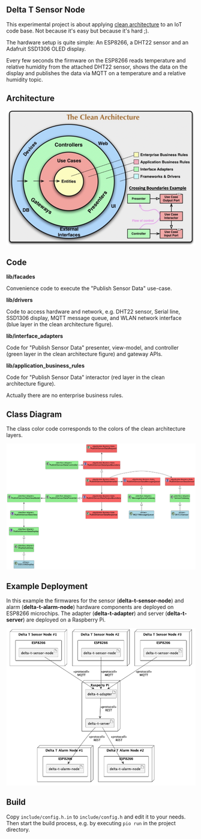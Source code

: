 ## Delta T Sensor Node

This experimental project is about applying [clean architecture](https://github.com/r42sys/clean-architecture) to an IoT
code base. Not because it's easy but because it's hard ;).

The hardware setup is quite simple: An ESP8266, a DHT22 sensor and an Adafruit SSD1306 OLED display.

Every few seconds the firmware on the ESP8266 reads temperature and relative humidity from the attached DHT22 sensor, 
shows the data on the display and publishes the data via MQTT on a temperature and a relative humidity topic.

## Architecture

![Clean Architecture](doc/clean-architecture.png)

## Code

**lib/facades**

Convenience code to execute the "Publish Sensor Data" use-case.

**lib/drivers**

Code to access hardware and network, e.g. DHT22 sensor, Serial line, SSD1306 display, MQTT message queue, and WLAN 
network interface (blue layer in the clean architecture figure).

**lib/interface_adapters**

Code for "Publish Sensor Data" presenter, view-model, and controller (green layer in the clean architecture figure) and 
gateway APIs.

**lib/application_business_rules**

Code for "Publish Sensor Data" interactor (red layer in the clean architecture figure).

Actually there are no enterprise business rules.

## Class Diagram

The class color code corresponds to the colors of the clean architecture layers.

![send_sensor_data_class_diagram.png](doc/publish_sensor_data_class_diagram.png)

## Example Deployment

<!--
- **delta-t-sensor-node** reads temperature and humidity data from a sensor and publishes the data on MQTT message queue topics
- **delta-t-adapter** subscribes on MQTT message queue topics and forwards data via REST API
- **delta-t-server** gets sensor data via REST API and starts/stops alarm via REST API
- **delta-t-alarm-node** gets commands to start/stop alarms via REST API
-->

In this example the firmwares for the sensor (**delta-t-sensor-node**) and alarm (**delta-t-alarm-node**) hardware 
components are deployed on ESP8266 microchips. The adapter (**delta-t-adapter**) and server (**delta-t-server**)
are deployed on a Raspberry Pi.

![Example Deployment](doc/example-deployment.png)

## Build

Copy `include/config.h.in` to `include/config.h` and edit it to your needs. Then start the build process, e.g. by
executing `pio run` in the project directory.

